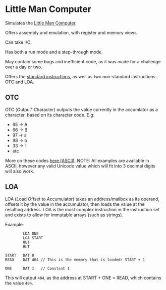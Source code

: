 # Little Man Computer

Simulates the [Little Man Computer](https://en.wikipedia.org/wiki/Little_man_computer).

Offers assembly and emulation, with register and memory views.

Can take I/O.

Has both a run mode and a step-through mode.

May contain some bugs and inefficient code, as it was made for a challenge over a day or two.

Offers the [standard instructions](http://www.yorku.ca/sychen/research/LMC/LMCInstructions.html), as well as two non-standard instructions: OTC and LOA.

## OTC

OTC (*O*utpu*T* *C*haracter) outputs the value currently in the accumlator as a character, based on its character code. E.g:
 - 65 -> A
 - 66 -> B
 - 97 -> a
 - 98 -> b
 - 33 -> !
 - etc

More on these codes [here (ASCII)](https://en.wikipedia.org/wiki/ASCII#Printable_characters). NOTE: All examples are available in ASCII, however any valid Unicode value which will fit into 3 decimal digits will also work.

## LOA

LOA (*L*oad *O*ffset to *A*ccumulator) takes an address/mailbox as its operand, offsets it by the value in the accumulator, then loads the value at the resulting address.
LOA is the most complex instruction in the instruction set and exists to allow for immutable arrays (such as strings).

Example:
```
        LDA ONE
        LOA START
        OUT
        HLT

START   DAT 0
READ    DAT 404 // This is the memory that is loaded: START + 1

ONE     DAT 1   // Constant 1
```
This will output `404`, as the address at START + ONE = READ, which contains the value `404`.
